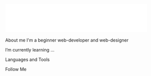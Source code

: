 [![Header](https://github.com/DDInside4life/DDInside4life/blob/main/assets/logo%2023.svg)](https://ddinside4life.github.io/My-Web-Page/index.html)

About me I'm a beginner web-developer and web-designer

I’m currently learning ...

Languages and Tools

Follow Me

